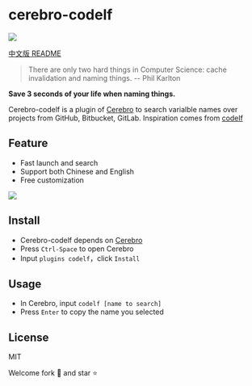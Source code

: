 # cerebro-codelf

![](https://img.shields.io/github/license/mashape/apistatus.svg)

[中文版 README](README.md)

> There are only two hard things in Computer Science: cache invalidation and naming things. -- Phil Karlton

**Save 3 seconds of your life when naming things.**

Cerebro-codelf is a plugin of [Cerebro](https://github.com/KELiON/cerebro.git) to search varialble names over projects from GitHub, Bitbucket, GitLab. Inspiration comes from [codelf](https://unbug.github.io/codelf/)

## Feature

- Fast launch and search
- Support both Chinese and English
- Free customization

![](./res/screenshot.gif)

## Install

- Cerebro-codelf depends on [Cerebro](https://github.com/KELiON/cerebro.git)
- Press `Ctrl-Space` to open Cerebro
- Input `plugins codelf`，click `Install`

## Usage

- In Cerebro, input `codelf [name to search]`
- Press `Enter` to copy the name you selected

## License

MIT

Welcome fork :fork_and_knife: and star :star:
